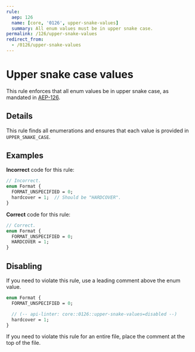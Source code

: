 ```yaml
---
rule:
  aep: 126
  name: [core, '0126', upper-snake-values]
  summary: All enum values must be in upper snake case.
permalink: /126/upper-snake-values
redirect_from:
  - /0126/upper-snake-values
---
```


# Upper snake case values

This rule enforces that all enum values be in upper snake case, as mandated in
[AEP-126][].

## Details

This rule finds all enumerations and ensures that each value is provided in
`UPPER_SNAKE_CASE`.

## Examples

**Incorrect** code for this rule:

```proto
// Incorrect.
enum Format {
  FORMAT_UNSPECIFIED = 0;
  hardcover = 1;  // Should be "HARDCOVER".
}
```

**Correct** code for this rule:

```proto
// Correct.
enum Format {
  FORMAT_UNSPECIFIED = 0;
  HARDCOVER = 1;
}
```

## Disabling

If you need to violate this rule, use a leading comment above the enum value.

```proto
enum Format {
  FORMAT_UNSPECIFIED = 0;

  // (-- api-linter: core::0126::upper-snake-values=disabled --)
  hardcover = 1;
}
```

If you need to violate this rule for an entire file, place the comment at the
top of the file.

[aep-126]: https://aep.dev/126
